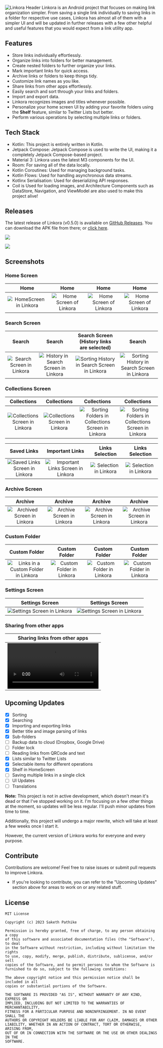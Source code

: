 ![Linkora Header](https://github.com/sakethpathike/Linkora/assets/83284398/08e63d01-c767-4e85-a7d2-1e605697e76d)
Linkora is an Android project that focuses on making link organization simpler. From saving a single link individually to saving links in a folder for respective use cases, Linkora has almost all of them with a simpler UI and will be updated in further releases with a few other helpful and useful features that you would expect from a link utility app.

## Features

- Store links individually effortlessly.
- Organize links into folders for better management.
- Create nested folders to further organize your links.
- Mark important links for quick access.
- Archive links or folders to keep things tidy.
- Customize link names as you like.
- Share links from other apps effortlessly.
- Easily search and sort through your links and folders.
- Import and export data.
- Linkora recognizes images and titles whenever possible.
- Personalize your home screen UI by adding your favorite folders using the **Shelf** feature, similar
  to Twitter Lists but better.
- Perform various operations by selecting multiple links or folders.

## Tech Stack

- Kotlin: This project is entirely written in Kotlin.
- Jetpack Compose: Jetpack Compose is used to write the UI, making it a completely Jetpack
  Compose-based project.
- Material 3: Linkora uses the latest M3 components for the UI.
- Room: For saving all of the data locally.
- Kotlin Coroutines: Used for managing background tasks.
- Kotlin Flows: Used for handling asynchronous data streams.
- Kotlinx Serialisation: Used for deserializing API responses.
- Coil is Used for loading images, and Architecture Components such as DataStore, Navigation, and
  ViewModel are also used to make this project alive!

## Releases

The latest release of Linkora (v0.5.0) is available
on [GitHub Releases](https://github.com/sakethpathike/Linkora/releases/tag/release-v0.5.0).
You can download the APK file from there;
or [click here](https://github.com/sakethpathike/Linkora/releases/download/release-v0.5.0/Linkora-v0.5.0.apk).

[<img  src="https://img.shields.io/github/downloads/sakethpathike/linkora/latest/total?style=for-the-badge&logo=github&label=Download%20v0.5.0-alpha05%20APK&link=https%3A%2F%2Fgithub.com%2Fsakethpathike%2FLinkora%2Freleases%2Fdownload%2Frelease-v0.5.0%2FLinkora-v0.5.0.apk"/>](https://github.com/sakethpathike/Linkora/releases/download/release-v0.5.0/Linkora-v0.5.0.apk)

[<img src="https://img.shields.io/github/downloads/sakethpathike/linkora/latest/total?style=for-the-badge&logo=github&label=v0.5.0%20release%20notes&link=https%3A%2F%2Fgithub.com%2Fsakethpathike%2FLinkora%2Freleases%2Ftag%2Frelease-v0.5.0">](https://github.com/sakethpathike/Linkora/releases/tag/release-v0.5.0)

## Screenshots

### Home Screen

|                                                          Home                                                           |                                                           Home                                                           |                                                           Home                                                           |                                                           Home                                                           |
|:-----------------------------------------------------------------------------------------------------------------------:|:------------------------------------------------------------------------------------------------------------------------:|:------------------------------------------------------------------------------------------------------------------------:|:------------------------------------------------------------------------------------------------------------------------:|
| ![HomeScreen in Linkora](https://github.com/sakethpathike/Linkora/assets/83284398/b41b5aa6-cb4a-48c8-a0de-0f5b56508e85) | ![Home Screen of Linkora](https://github.com/sakethpathike/Linkora/assets/83284398/71eed7b3-47b2-4718-8fd1-5f486146abd1) | ![Home Screen of Linkora](https://github.com/sakethpathike/Linkora/assets/83284398/ae8d6477-9882-4923-927f-1f0fb351bd55) | ![Home Screen of Linkora](https://github.com/sakethpathike/Linkora/assets/83284398/9c750b0f-8501-4f74-bc5c-a6764f45a8c6) |

### Search Screen

|                                                           Search                                                           |                                                                Search                                                                 |                                                  Search Screen  (History links are selected)                                                  |                                                                    Search                                                                     |
|:--------------------------------------------------------------------------------------------------------------------------:|:-------------------------------------------------------------------------------------------------------------------------------------:|:---------------------------------------------------------------------------------------------------------------------------------------------:|:---------------------------------------------------------------------------------------------------------------------------------------------:|
| ![Search Screen in Linkora](https://github.com/sakethpathike/Linkora/assets/83284398/f3902502-acfe-4f58-9e76-eb4aaa002b3c) | ![History in Search Screen in Linkora](https://github.com/sakethpathike/Linkora/assets/83284398/63cf55ac-aaee-4ff1-ae06-81eed4e8da46) | ![Sorting History in Search Screen in Linkora](https://github.com/sakethpathike/Linkora/assets/83284398/0dfac08a-e544-4f5b-b87b-900e2c383823) | ![Sorting History in Search Screen in Linkora](https://github.com/sakethpathike/Linkora/assets/83284398/18934abc-1648-44cc-b2fc-4e59fde3340b) |

### Collections Screen

|                                                           Collections                                                           |                                                           Collections                                                           |                                                                    Collections                                                                     |                                                                    Collections                                                                     |
|:-------------------------------------------------------------------------------------------------------------------------------:|:-------------------------------------------------------------------------------------------------------------------------------:|:--------------------------------------------------------------------------------------------------------------------------------------------------:|:--------------------------------------------------------------------------------------------------------------------------------------------------:|
| ![Collections Screen in Linkora](https://github.com/sakethpathike/Linkora/assets/83284398/668e9f4e-60cc-4d28-b04f-a4845c8a49f5) | ![Collections Screen in Linkora](https://github.com/sakethpathike/Linkora/assets/83284398/f255c301-9a2c-4d44-a94e-f5c500a1510b) | ![Sorting Folders in Collections Screen in Linkora](https://github.com/sakethpathike/Linkora/assets/83284398/c569aecc-70e4-41e8-9202-cadf1b4ca8c2) | ![Sorting Folders in Collections Screen in Linkora](https://github.com/sakethpathike/Linkora/assets/83284398/818e4d32-feb5-4c09-9946-9a71b4372a50) |

|                                                           Saved Links                                                           |                                                           Important Links                                                           |                                                    Links Selection                                                     |                                                    Links Selection                                                     |
|:-------------------------------------------------------------------------------------------------------------------------------:|:-----------------------------------------------------------------------------------------------------------------------------------:|:----------------------------------------------------------------------------------------------------------------------:|:----------------------------------------------------------------------------------------------------------------------:|
| ![Saved Links Screen in Linkora](https://github.com/sakethpathike/Linkora/assets/83284398/b1bab3ac-57d3-4ed9-86f4-df6b623b480e) | ![Important Links Screen in Linkora](https://github.com/sakethpathike/Linkora/assets/83284398/73838d98-6fda-42d1-a954-73c4f16b5e98) | ![Selection in Linkora](https://github.com/sakethpathike/Linkora/assets/83284398/4a16bf68-410a-4c5a-86d0-11db86764429) | ![Selection in Linkora](https://github.com/sakethpathike/Linkora/assets/83284398/8d081299-993f-4eeb-ab9d-63a64d4deeef) |

### Archive Screen

|                                                           Archive                                                            |                                                           Archive                                                           |                                                           Archive                                                           |                                                           Archive                                                           |
|:----------------------------------------------------------------------------------------------------------------------------:|:---------------------------------------------------------------------------------------------------------------------------:|:---------------------------------------------------------------------------------------------------------------------------:|:---------------------------------------------------------------------------------------------------------------------------:|
| ![Archived Screen in Linkora](https://github.com/sakethpathike/Linkora/assets/83284398/248d813c-be2b-454c-b90a-43b293478ff9) | ![Archive Screen in Linkora](https://github.com/sakethpathike/Linkora/assets/83284398/8046556f-8e8a-4ec5-b712-259323f346e8) | ![Archive Screen in Linkora](https://github.com/sakethpathike/Linkora/assets/83284398/5093cf00-ce59-4e24-92e6-c189cb8f65d4) | ![Archive Screen in Linkora](https://github.com/sakethpathike/Linkora/assets/83284398/fc9acf73-4cbe-45e1-bc3e-e7c15855d9f7) |

### Custom Folder

|                                                             Custom Folder                                                             |                                                       Custom Folder                                                        |                                                       Custom Folder                                                        |                                                       Custom Folder                                                        |
|:-------------------------------------------------------------------------------------------------------------------------------------:|:--------------------------------------------------------------------------------------------------------------------------:|:--------------------------------------------------------------------------------------------------------------------------:|:--------------------------------------------------------------------------------------------------------------------------:|
| ![Links in a Custom Folder in Linkora](https://github.com/sakethpathike/Linkora/assets/83284398/ce577c90-62fa-476d-ac46-05d38ec1557c) | ![Custom Folder in Linkora](https://github.com/sakethpathike/Linkora/assets/83284398/207c06b3-13b7-4bd4-8b61-9ad03d723741) | ![Custom Folder in Linkora](https://github.com/sakethpathike/Linkora/assets/83284398/851e9c95-0300-4d99-9df0-c6f1165f6e69) | ![Custom Folder in Linkora](https://github.com/sakethpathike/Linkora/assets/83284398/56708dca-78c6-4d12-be65-b9dacb51ce60) |

### Settings Screen

|                                                       Settings Screen                                                        |                                                       Settings Screen                                                        |
|:----------------------------------------------------------------------------------------------------------------------------:|:----------------------------------------------------------------------------------------------------------------------------:|
| ![Settings Screen in Linkora](https://github.com/sakethpathike/Linkora/assets/83284398/e723fbff-1aaa-490e-8ac2-17bcc53d79c1) | ![Settings Screen in Linkora](https://github.com/sakethpathike/Linkora/assets/83284398/c23fec55-41dc-4b62-b954-cf254dc40c11) |

### Sharing from other apps

|                                                          Sharing links from other apps                                                          |
|:-----------------------------------------------------------------------------------------------------------------------------------------------:|
| <video src="https://github-production-user-asset-6210df.s3.amazonaws.com/83284398/291981034-085c7d3f-e4f2-4466-9b13-639451846233.webm"></video> |

## Upcoming Updates

- [x] Sorting
- [x] Searching
- [x] Importing and exporting links
- [x] Better title and image parsing of links
- [x] Sub-folders
- [ ] Backup data to cloud (Dropbox, Google Drive)
- [ ] Folder lock
- [ ] Reading links from QRCode and text
- [x] Lists similar to Twitter Lists
- [x] Selectable items for different operations
- [x] Shelf in HomeScreen
- [ ] Saving multiple links in a single click
- [ ] UI Updates
- [ ] Translations

**Note:** This project is not in active development, which doesn't mean it's dead or that I've stopped working on it. I'm focusing on a few other things at the moment, so updates will be less regular. I'll push minor updates from time to time.

Additionally, this project will undergo a major rewrite, which will take at least a few weeks once I start it.

However, the current version of Linkora works for everyone and every purpose.

## Contribute

Contributions are welcome! Feel free to raise issues or submit pull requests to improve Linkora.

- If you're looking to contribute, you can refer to the "Upcoming Updates" section above for areas to work on or any related stuff.

## License

```
MIT License

Copyright (c) 2023 Saketh Pathike

Permission is hereby granted, free of charge, to any person obtaining a copy
of this software and associated documentation files (the "Software"), to deal
in the Software without restriction, including without limitation the rights
to use, copy, modify, merge, publish, distribute, sublicense, and/or sell
copies of the Software, and to permit persons to whom the Software is
furnished to do so, subject to the following conditions:

The above copyright notice and this permission notice shall be included in all
copies or substantial portions of the Software.

THE SOFTWARE IS PROVIDED "AS IS", WITHOUT WARRANTY OF ANY KIND, EXPRESS OR
IMPLIED, INCLUDING BUT NOT LIMITED TO THE WARRANTIES OF MERCHANTABILITY,
FITNESS FOR A PARTICULAR PURPOSE AND NONINFRINGEMENT. IN NO EVENT SHALL THE
AUTHORS OR COPYRIGHT HOLDERS BE LIABLE FOR ANY CLAIM, DAMAGES OR OTHER
LIABILITY, WHETHER IN AN ACTION OF CONTRACT, TORT OR OTHERWISE, ARISING FROM,
OUT OF OR IN CONNECTION WITH THE SOFTWARE OR THE USE OR OTHER DEALINGS IN THE
SOFTWARE.
```